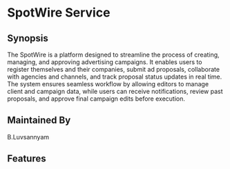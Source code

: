 # SpotWire Service

## Synopsis

The SpotWire is a platform designed to streamline the process of creating, managing, and approving advertising campaigns. It enables users to register themselves and their companies, submit ad proposals, collaborate with agencies and channels, and track proposal status updates in real time. The system ensures seamless workflow by allowing editors to manage client and campaign data, while users can receive notifications, review past proposals, and approve final campaign edits before execution.

## Maintained By

B.Luvsannyam

## Features

